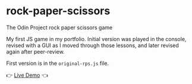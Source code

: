 # rock-paper-scissors
The Odin Project rock paper scissors game

My first JS game in my portfolio. Initial version was played in the console, revised with a  GUI as I moved through those lessons, and later revised again after peer-review.

First version is in the `original-rps.js` file.

👉 [Live Demo](https://marlatte.github.io/rock-paper-scissors/) 👈
